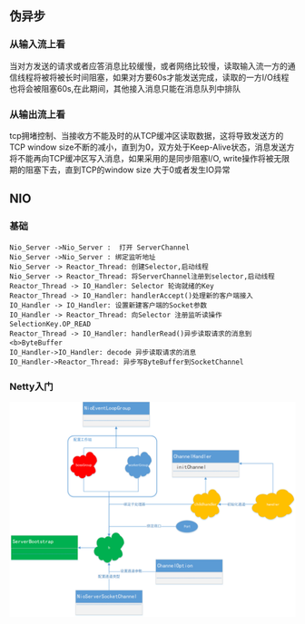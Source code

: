 ## 伪异步

### 从输入流上看

当对方发送的请求或者应答消息比较缓慢，或者网络比较慢，读取输入流一方的通信线程将被将被长时间阻塞，如果对方要60s才能发送完成，读取的一方I/O线程也将会被阻塞60s,在此期间，其他接入消息只能在消息队列中排队

### 从输出流上看

tcp拥堵控制、当接收方不能及时的从TCP缓冲区读取数据，这将导致发送方的TCP window
size不断的减小，直到为0，双方处于Keep-Alive状态，消息发送方将不能再向TCP缓冲区写入消息，如果采用的是同步阻塞I/O,
write操作将被无限期的阻塞下去，直到TCP的window size 大于0或者发生IO异常

## NIO

### 基础

```plantuml
Nio_Server ->Nio_Server :  打开 ServerChannel
Nio_Server ->Nio_Server : 绑定监听地址
Nio_Server -> Reactor_Thread: 创建Selector,启动线程
Nio_Server -> Reactor_Thread: 将ServerChannel注册到selector,启动线程
Reactor_Thread -> IO_Handler: Selector 轮询就绪的Key
Reactor_Thread -> IO_Handler: handlerAccept()处理新的客户端接入
IO_Handler -> IO_Handler: 设置新建客户端的Socket参数
IO_Handler -> Reactor_Thread: 向Selector 注册监听读操作 SelectionKey.OP_READ
Reactor_Thread -> IO_Handler: handlerRead()异步读取请求的消息到<b>ByteBuffer
IO_Handler->IO_Handler: decode 异步读取请求的消息
IO_Handler->Reactor_Thread: 异步写ByteBuffer到SocketChannel
```

### Netty入门

![服务端](docs/images/Server.png)
